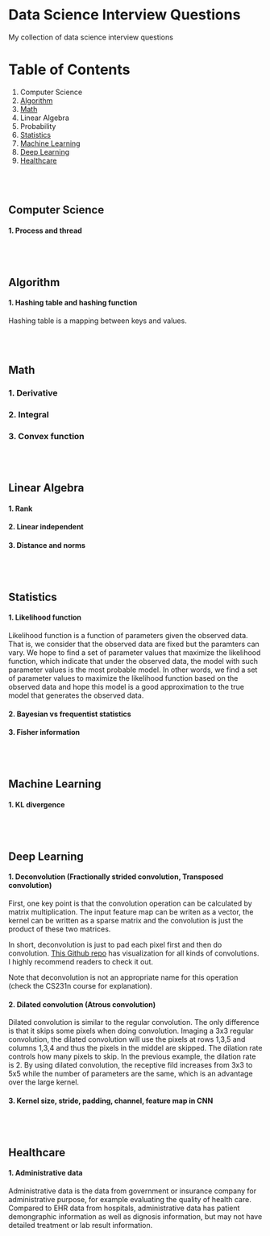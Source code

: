 # Data Science Interview Questions
My collection of data science interview questions

# Table of Contents
1. Computer Science
2. [Algorithm](#algorithm)
3. [Math](#math)
4. Linear Algebra
5. Probability
6. [Statistics](#statistics)
7. [Machine Learning](#machine-learning)
8. [Deep Learning](#deep-learning)
9. [Healthcare](#healthcare)

<br><br>
## Computer Science

#### 1\. Process and thread

<br><br>
## Algorithm

#### 1\. Hashing table and hashing function
Hashing table is a mapping between keys and values.

<br><br>
## Math

### 1\. Derivative

### 2\. Integral

### 3\. Convex function

<br><br>
## Linear Algebra

#### 1. Rank

#### 2. Linear independent

#### 3. Distance and norms

<br><br>
## Statistics

#### 1. Likelihood function
Likelihood function is a function of parameters given the observed data. That is, we consider that the observed data are fixed but the paramters can vary. We hope to find a set of parameter values that maximize the likelihood function, which indicate that under the observed data, the model with such parameter values is the most probable model. In other words, we find a set of parameter values to maximize the likelihood function based on the observed data and hope this model is a good approximation to the true model that generates the observed data.

#### 2. Bayesian vs frequentist statistics


#### 3. Fisher information

<br><br>
## Machine Learning

#### 1. KL divergence

<br><br>
## Deep Learning

#### 1. Deconvolution (Fractionally strided convolution, Transposed convolution)
First, one key point is that the convolution operation can be calculated by matrix multiplication. The input feature map can be writen as a vector, the kernel can be written as a sparse matrix and the convolution is just the product of these two matrices.   

In short, deconvolution is just to pad each pixel first and then do convolution. [This Github repo](https://github.com/vdumoulin/conv_arithmetic) has visualization for all kinds of convolutions. I highly recommend readers to check it out. 

Note that deconvolution is not an appropriate name for this operation (check the CS231n course for explanation). 

#### 2. Dilated convolution (Atrous convolution)
Dilated convolution is similar to the regular convolution. The only difference is that it skips some pixels when doing convolution. Imaging a 3x3 regular convolution, the dilated convolution will use the pixels at rows 1,3,5 and columns 1,3,4 and thus the pixels in the middel are skipped. The dilation rate controls how many pixels to skip. In the previous example, the dilation rate is 2. By using dilated convolution, the receptive fild increases from 3x3 to 5x5 while the number of parameters are the same, which is an advantage over the large kernel. 

#### 3. Kernel size, stride, padding, channel, feature map in CNN


<br><br>
## Healthcare

#### 1\. Administrative data
Administrative data is the data from government or insurance company for administrative purpose, for example evaluating the quality of health care. Compared to EHR data from hospitals, administrative data has patient demongraphic information as well as dignosis information, but may not have detailed treatment or lab result information.   
